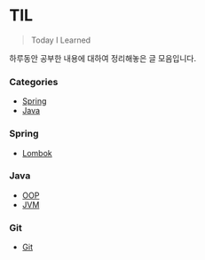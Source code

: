 # TIL

> Today I Learned

하루동안 공부한 내용에 대하여 정리해놓은 글 모음입니다.

### Categories
* [Spring](#spring)
* [Java](#java)

### Spring

- [Lombok](Spring/lombok-guide.md)

### Java

- [OOP](Java/OOP.md)
- [JVM](Java/JVM.md)

### Git
- [Git](Git/Git.md)

